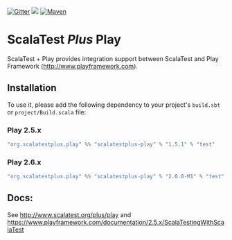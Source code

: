 [![Gitter](https://img.shields.io/gitter/room/gitterHQ/gitter.svg)](https://gitter.im/playframework/playframework?utm_source=badge&utm_medium=badge&utm_campaign=pr-badge&utm_content=badge) [<img src="https://img.shields.io/travis/playframework/playframework.svg"/>](https://travis-ci.org/playframework/scalatestplus-play) [![Maven](https://img.shields.io/maven-central/v/org.scalatestplus.play/scalatestplus-play_2.11.svg)](http://mvnrepository.com/artifact/org.scalatestplus.play/scalatestplus-play_2.11)

# ScalaTest _Plus_ Play

ScalaTest + Play provides integration support between ScalaTest and Play Framework (http://www.playframework.com).

## Installation

To use it, please add the following dependency to your project's `build.sbt` or `project/Build.scala` file:

### Play 2.5.x 

```scala
"org.scalatestplus.play" %% "scalatestplus-play" % "1.5.1" % "test"
```

### Play 2.6.x

```scala
"org.scalatestplus.play" %% "scalatestplus-play" % "2.0.0-M1" % "test"
```

## Docs:

See http://www.scalatest.org/plus/play and https://www.playframework.com/documentation/2.5.x/ScalaTestingWithScalaTest
